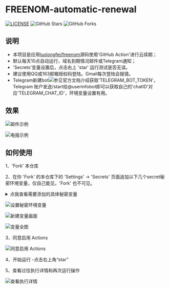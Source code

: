 # FREENOM-automatic-renewal 
[![LICENSE](https://img.shields.io/github/license/mashape/apistatus.svg?style=flat-square&label=LICENSE)](https://github.com/Lancenas/freenom-automatic-renewal/blob/master/LICENSE)
![GitHub Stars](https://img.shields.io/github/stars/Lancenas/freenom-automatic-renewal.svg?style=flat-square&label=Stars&logo=github)
![GitHub Forks](https://img.shields.io/github/forks/Lancenas/freenom-automatic-renewal.svg?style=flat-square&label=Forks&logo=github)
## 说明
- 本项目是应用[luolongfei/freenom](https://github.com/luolongfei)源码使用'GitHub Action'进行云续期；
- 默认每天10点自动运行，域名到期情况邮件或Telegram通知；
- 'Secrets'变量设置后，点击右上 'star' 运行测试是否无误。
- 建议使用QQ或163邮箱授权码登陆。Gmail每次登陆会报错。
- Telegram新建bot![参见官方文档介绍](https://core.telegram.org/bots#6-botfather)获取'TELEGRAM_BOT_TOKEN'，Telegram 账户发送/start给@userinfobot即可以获取自己的'chatID'对应'TELEGRAM_CHAT_ID'，环境变量设置有用。

## 效果
![邮件示例](https://s1.ax1x.com/2020/07/12/U8DDc4.png "邮件内容")  

![电报示例](https://s1.ax1x.com/2020/07/12/U8yhCV.png "电报通知")  

## 如何使用
1、'Fork' 本仓库

2、在你 'Fork' 的本仓库下的 'Settings' -> 'Secrets' 页面追加以下几个secret秘密环境变量，仅自己能见，'Fork' 也不可见。

<details>
    <summary>点我查看需要添加的具体秘密变量</summary>
<br>

| 变量名 | 含义 | 默认值 | 是否必须 | 备注 |
| :---: | :---: | :---: | :---: | :---: |
| FREENOM_USERNAME | freenom 账户 | - | 是 | 只支持邮箱账户，不支持也不打算支持第三方社交账户登录 |
| FREENOM_PASSWORD | freenom 密码 | - | 是 | 某些特殊字符可能需要转义，具体参考`.env.example`文件内的注释，应该没人会设置那么变态的密码吧 |
| MULTIPLE_ACCOUNTS | 多账户支持 | - | 否 | 多个账户和密码的格式必须是“`<账户1>@<密码1>\|<账户2>@<密码2>\|<账户3>@<密码3>`”，如果设置了多账户，上面的`FREENOM_USERNAME`和`FREENOM_PASSWORD`可不设置 |
| MAIL_USERNAME | 机器人邮箱账户 | - | 是 | 支持`Gmail`、`QQ邮箱`以及`163邮箱`，尽可能使用`163邮箱`或者`QQ邮箱`，而非之前推荐的`Gmail`。因为谷歌的安全机制，每次在新设备登录 `Gmail` 都会先被限制，需要手动解除限制才行，而`Github Actions`每次创建的虚拟环境都会分配一个新的设备`IP`，相当于每次都是从新设备登录`Gmail`，而我们不可能每次都去手动为`Gmail`解除登录限制，所以这种机制会导致无法发出通知邮件。具体的配置方法参考「 [配置发信邮箱](#--配置发信邮箱) 」 |
| MAIL_PASSWORD | 机器人邮箱密码 | - | 是 | `Gmail`填密码，`QQ邮箱`或`163邮箱`填授权码 |
| TO | 接收通知的邮箱 | - | 是 | 你自己最常用的邮箱，推荐使用`QQ邮箱`，用来接收机器人邮箱发出的域名相关邮件 |
| MAIL_ENABLE | 是否启用邮件推送功能 | true | 否 | `true`：启用<br>`false`：不启用<br>默认启用，如果设为`false`，不启用邮件推送功能，则上面的`MAIL_USERNAME`、`MAIL_PASSWORD`、`TO`变量变为非必须，可不设置 |
| TELEGRAM_CHAT_ID | 你的`chat_id` | - | 否 | 通过发送`/start`给`@userinfobot`可以获取自己的`id` |
| TELEGRAM_BOT_TOKEN | 你的`Telegram bot`的`token` | - | 否 ||
| TELEGRAM_BOT_ENABLE | 是否启用`Telegram Bot`推送功能 | false | 否 | `true`：启用<br>`false`：不启用<br>默认不启用，如果设为`true`，则必须设置上面的`TELEGRAM_CHAT_ID`和`TELEGRAM_BOT_TOKEN`变量 |
| NOTICE_FREQ | 通知频率 | 1 | 否 | `0`：仅当有续期操作的时候<br>`1`：每次执行 |

（注：你只用关注上面表格中的必须项，非必须项可不设置，将保持默认值。更多相关变量的含义、格式以及默认值，请参考本项目的`.env.example`文件内的注释）

</details>

![设置秘密环境变量](https://s1.ax1x.com/2020/07/12/U8rjd1.png "设置秘密环境变量")

![新建变量画面](https://s1.ax1x.com/2020/07/12/U8spRO.png "新建变量画面")

![变量全图](https://s1.ax1x.com/2020/07/12/U8B3e1.png "变量全图")

3、同意启用 Actions

![同意启用 Actions](https://s1.ax1x.com/2020/07/09/UeRusP.png "同意启用 Actions")

4、开始运行
-点击右上角“star”

5、查看过往执行详情和再次运行操作

 ![查看执行详情](https://s1.ax1x.com/2020/07/12/U8H18e.gif "再次执行详情")
